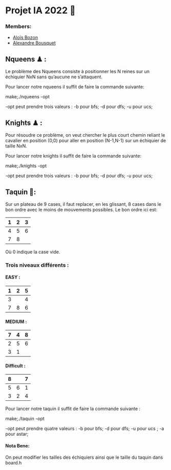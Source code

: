 # Projet IA 2022 👾

### Members:
- [Aloïs Bozon](https://github.com/Alois-B)
- [Alexandre Bousquet](https://github.com/aleb33)


## Nqueens ♟ :
Le problème des Nqueens consiste à positionner les N reines sur un échiquier NxN sans qu’aucune ne s’attaquent.

Pour lancer notre nqueens il suffit de faire la commande suivante:

make;./nqueens -opt 
	
-opt peut prendre trois valeurs : -b pour bfs; -d pour dfs; -u pour ucs;

## Knights ♟ :
Pour résoudre ce problème, on veut chercher le plus court chemin reliant le cavalier en position (0,0) pour aller en position (N-1,N-1) sur un échiquier de taille NxN.

Pour lancer notre knights il suffit de faire la commande suivante:
	
make;./knights -opt
	
-opt peut prendre trois valeurs : -b pour bfs; -d pour dfs; -u pour ucs;

## Taquin 🧩:

Sur un plateau de 9 cases, il faut replacer, en les glissant, 8 cases dans le bon ordre avec le moins de mouvements possibles.
 Le bon ordre ici est:
	
| 1 | 2 | 3 |
|---|---|---|
| 4 | 5 | 6 |
| 7 | 8 |   |	
	
Où 0 indique la case vide.

### Trois niveaux différents :
#### EASY :

| 1 | 2 | 5 |
|---|---|---|
| 3 |   | 4 |
| 7 | 8 | 6 |   

#### MEDIUM :

| 7 | 4 | 8 |
|---|---|---|
| 2 | 5 | 6 |
| 3 | 1 |   | 

#### Difficult :

| 8 |   | 7 |
|---|---|---|
| 5 | 6 | 1 |
| 3 | 2 | 4 | 

Pour lancer notre taquin il suffit de faire la commande suivante :
	
make;./taquin -opt 
	
-opt peut prendre quatre valeurs : -b pour bfs; -d pour dfs; -u pour ucs ; -a pour astar;

#### Nota Bene: 
On peut modifier les tailles des échiquiers ainsi que le taille du taquin dans board.h
